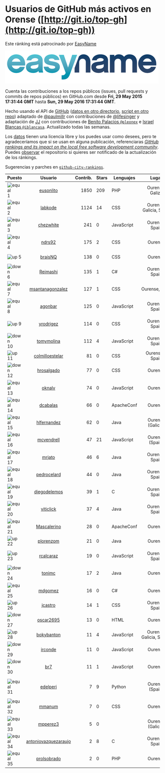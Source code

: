 
# Usuarios de GitHub más activos en Orense ([http://git.io/top-gh](http://git.io/top-gh))



Este ránking está patrocinado por [EasyName](https://www.easyname.com/es)

<a href='https://www.easyname.com/es'><img src='https://raw.githubusercontent.com/JJ/top-github-users-data/master/img/easyname_500px.png' alt='logo patrocinador'></a>


  Cuenta las contribuciones a los repos públicos (issues, pull requests y commits de repos públicos) en GitHub.com desde  **Fri, 29 May 2015 17:31:44 GMT** hasta **Sun, 29 May 2016 17:31:44 GMT**.

  Hecho usando el API de [GitHub](http://github.com) ([datos en otro directorio](https://github.com/JJ/top-github-users-data/tree/master/data), [script en otro repo](https://github.com/JJ/github-city-rankings/blob/master/get-city.coffee)) adaptado de [@paulmillr](https://github.com/paulmillr) con contribuciones de [@lifesinger](https://github.com/lifesinger) y adaptación de [JJ](http://jj.github.io) con contribuciones de [Benito Palacios `@pleonex`](http://github.com/pleonex) e [Israel Blancas `@iblancasa`](https://github.com/iblancasa). Actualizado todas las semanas.

  Los [datos](https://github.com/JJ/top-github-users-data/tree/master/data) tienen una licencia libre y los puedes usar como desees, pero te agradeceríamos que si se usan en alguna publicación, referenciaras [*GitHub rankings and its impact on the local free software development community*](https://thewinnower.com/papers/github-rankings-and-its-impact-on-the-local-free-software-development-community). Puedes [observar](https://github.com/JJ/top-github-users-data/subscription) el repositorio si quieres ser notificado de la actualización de los ránkings.

  Sugerencias y parches en [`github-city-rankings`](http://github.com/JJ/github-city-rankings).


| Puesto   |  Usuario  |Contrib.| Stars | Lenguajes   |      Lugar      |  Avatar  |
|----------|:---------:|-------:|-------|-------------|:---------------:|----------|
|![equal](https://raw.githubusercontent.com/JJ/github-city-rankings/master/img/equal.gif) 1 | [eusonlito](https://github.com/eusonlito) | 1850 | 209 | PHP | Ourense, Galiza | <img src='https://avatars1.githubusercontent.com/u/644551?v=3&s=64' width="64" title='Lito'> |
|![equal](https://raw.githubusercontent.com/JJ/github-city-rankings/master/img/equal.gif) 2 | [labkode](https://github.com/labkode) | 1124 | 14 | CSS | Ourense, Galicia, Spain | <img src='https://avatars3.githubusercontent.com/u/5175912?v=3&s=64' width="64" title='Hugo González Labrador'> |
|![equal](https://raw.githubusercontent.com/JJ/github-city-rankings/master/img/equal.gif) 3 | [chezwhite](https://github.com/chezwhite) | 241 | 0 | JavaScript | Ourense, Spain | <img src='https://avatars3.githubusercontent.com/u/9041169?v=3&s=64' width="64" title='Andrea Sánchez'> |
|![equal](https://raw.githubusercontent.com/JJ/github-city-rankings/master/img/equal.gif) 4 | [ndrs92](https://github.com/ndrs92) | 175 | 2 | CSS | Ourense | <img src='https://avatars2.githubusercontent.com/u/6155245?v=3&s=64' width="64" title='Andrés Vieira'> |
|![up](https://raw.githubusercontent.com/JJ/github-city-rankings/master/img/up.gif) 5 | [braisNQ](https://github.com/braisNQ) | 138 | 0 | CSS | Ourense | <img src='https://avatars3.githubusercontent.com/u/6281857?v=3&s=64' width="64" title='Brais Carrión'> |
|![down](https://raw.githubusercontent.com/JJ/github-city-rankings/master/img/down.gif) 6 | [Reimashi](https://github.com/Reimashi) | 135 | 1 | C# | Ourense, Spain | <img src='https://avatars0.githubusercontent.com/u/5956659?v=3&s=64' width="64" title='Aitor González Fernández'> |
|![equal](https://raw.githubusercontent.com/JJ/github-city-rankings/master/img/equal.gif) 7 | [msantanagonzalez](https://github.com/msantanagonzalez) | 127 | 1 | CSS | Ourense,Spain | <img src='https://avatars1.githubusercontent.com/u/8866635?v=3&s=64' width="64" title='Marco Santana González'> |
|![equal](https://raw.githubusercontent.com/JJ/github-city-rankings/master/img/equal.gif) 8 | [agonbar](https://github.com/agonbar) | 125 | 0 | JavaScript | Ourense, Spain | <img src='https://avatars2.githubusercontent.com/u/1553211?v=3&s=64' width="64" title='Adrián González Barbosa'> |
|![up](https://raw.githubusercontent.com/JJ/github-city-rankings/master/img/up.gif) 9 | [yrodrigez](https://github.com/yrodrigez) | 114 | 0 | CSS | Ourense, Spain | <img src='https://avatars3.githubusercontent.com/u/6799275?v=3&s=64' width="64" title='Yago Rodríguez Lorenzo'> |
|![down](https://raw.githubusercontent.com/JJ/github-city-rankings/master/img/down.gif) 10 | [tomymolina](https://github.com/tomymolina) | 112 | 4 | JavaScript | Ourense, Spain | <img src='https://avatars1.githubusercontent.com/u/1309445?v=3&s=64' width="64" title='Martín Molina Álvarez'> |
|![up](https://raw.githubusercontent.com/JJ/github-city-rankings/master/img/up.gif) 11 | [colmilloestelar](https://github.com/colmilloestelar) | 81 | 0 | CSS | Ourense - Spain | <img src='https://avatars0.githubusercontent.com/u/15110085?v=3&s=64' width="64" title='Raul Villar'> |
|![down](https://raw.githubusercontent.com/JJ/github-city-rankings/master/img/down.gif) 12 | [hrosalgado](https://github.com/hrosalgado) | 77 | 0 | CSS | Ourense | <img src='https://avatars1.githubusercontent.com/u/9938772?v=3&s=64' width="64" title='Héctor'> |
|![equal](https://raw.githubusercontent.com/JJ/github-city-rankings/master/img/equal.gif) 13 | [oknalv](https://github.com/oknalv) | 74 | 0 | JavaScript | Ourense | <img src='https://avatars3.githubusercontent.com/u/10089519?v=3&s=64' width="64" title='Eliot'> |
|![equal](https://raw.githubusercontent.com/JJ/github-city-rankings/master/img/equal.gif) 14 | [dcabalas](https://github.com/dcabalas) | 66 | 0 | ApacheConf | Ourense | <img src='https://avatars1.githubusercontent.com/u/4914858?v=3&s=64' width="64" title='Daniel Cábalas'> |
|![equal](https://raw.githubusercontent.com/JJ/github-city-rankings/master/img/equal.gif) 15 | [hlfernandez](https://github.com/hlfernandez) | 62 | 0 | Java | Ourense (Galicia) | <img src='https://avatars0.githubusercontent.com/u/3440230?v=3&s=64' width="64" title='Hugo'> |
|![equal](https://raw.githubusercontent.com/JJ/github-city-rankings/master/img/equal.gif) 16 | [mcvendrell](https://github.com/mcvendrell) | 47 | 21 | JavaScript | Ourense (Spain) | <img src='https://avatars2.githubusercontent.com/u/1863001?v=3&s=64' width="64" title='Manuel Conde Vendrell'> |
|![equal](https://raw.githubusercontent.com/JJ/github-city-rankings/master/img/equal.gif) 17 | [mrjato](https://github.com/mrjato) | 46 | 6 | Java | Ourense, Spain | <img src='https://avatars3.githubusercontent.com/u/3437005?v=3&s=64' width="64" title='Miguel Reboiro Jato'> |
|![equal](https://raw.githubusercontent.com/JJ/github-city-rankings/master/img/equal.gif) 18 | [pedrocelard](https://github.com/pedrocelard) | 44 | 0 | Java | Ourense, Spain | <img src='https://avatars2.githubusercontent.com/u/8222644?v=3&s=64' width="64" title='Pedro Celard Pérez'> |
|![equal](https://raw.githubusercontent.com/JJ/github-city-rankings/master/img/equal.gif) 19 | [diegodelemos](https://github.com/diegodelemos) | 39 | 1 | C | Ourense, Spain | <img src='https://avatars0.githubusercontent.com/u/9035606?v=3&s=64' width="64" title='Diego'> |
|![equal](https://raw.githubusercontent.com/JJ/github-city-rankings/master/img/equal.gif) 20 | [viticlick](https://github.com/viticlick) | 37 | 4 | Java | Ourense, Spain | <img src='https://avatars2.githubusercontent.com/u/2951693?v=3&s=64' width="64" title='Víctor López'> |
|![equal](https://raw.githubusercontent.com/JJ/github-city-rankings/master/img/equal.gif) 21 | [Mascalerino](https://github.com/Mascalerino) | 28 | 0 | ApacheConf | Ourense | <img src='https://avatars3.githubusercontent.com/u/10086067?v=3&s=64' width="64" title='Manuel Lorenzo Tallón'> |
|![up](https://raw.githubusercontent.com/JJ/github-city-rankings/master/img/up.gif) 22 | [plorenzom](https://github.com/plorenzom) | 21 | 0 | Java | Ourense | <img src='https://avatars0.githubusercontent.com/u/12631877?v=3&s=64' width="64" title='Pablo Lorenzo'> |
|![up](https://raw.githubusercontent.com/JJ/github-city-rankings/master/img/up.gif) 23 | [rcalcaraz](https://github.com/rcalcaraz) | 19 | 0 | JavaScript | Ourense, Spain | <img src='https://avatars0.githubusercontent.com/u/5764920?v=3&s=64' width="64" title='Rafael Castillo Alcaraz'> |
|![down](https://raw.githubusercontent.com/JJ/github-city-rankings/master/img/down.gif) 24 | [tonimc](https://github.com/tonimc) | 17 | 2 | Java | Ourense | <img src='https://avatars1.githubusercontent.com/u/750002?v=3&s=64' width="64" title='Toni Martínez'> |
|![equal](https://raw.githubusercontent.com/JJ/github-city-rankings/master/img/equal.gif) 25 | [mdgomez](https://github.com/mdgomez) | 16 | 0 | C# | Ourense | <img src='https://avatars2.githubusercontent.com/u/9967701?v=3&s=64' width="64" title='Miguel Dominguez Gomez'> |
|![up](https://raw.githubusercontent.com/JJ/github-city-rankings/master/img/up.gif) 26 | [jcastro](https://github.com/jcastro) | 14 | 1 | CSS | Ourense, Spain | <img src='https://avatars3.githubusercontent.com/u/190036?v=3&s=64' width="64" title='Jonatan Castro'> |
|![down](https://raw.githubusercontent.com/JJ/github-city-rankings/master/img/down.gif) 27 | [oscar2695](https://github.com/oscar2695) | 13 | 0 | HTML | Ourense | <img src='https://avatars3.githubusercontent.com/u/5764349?v=3&s=64' width="64" title='Óscar Rodríguez Domínguez'> |
|![up](https://raw.githubusercontent.com/JJ/github-city-rankings/master/img/up.gif) 28 | [bokybanton](https://github.com/bokybanton) | 11 | 4 | JavaScript | Ourense, Galicia, SPAIN. | <img src='https://avatars2.githubusercontent.com/u/2120773?v=3&s=64' width="64" title='Francisco Sotelo'> |
|![down](https://raw.githubusercontent.com/JJ/github-city-rankings/master/img/down.gif) 29 | [irconde](https://github.com/irconde) | 11 | 0 | JavaScript | Ourense | <img src='https://avatars3.githubusercontent.com/u/1798843?v=3&s=64' width="64" title='Iván Rodríguez Conde'> |
|![down](https://raw.githubusercontent.com/JJ/github-city-rankings/master/img/down.gif) 30 | [br7](https://github.com/br7) | 11 | 1 | JavaScript | Ourense | <img src='https://avatars2.githubusercontent.com/u/1255812?v=3&s=64' width="64" title='Edgar Bolaño'> |
|![equal](https://raw.githubusercontent.com/JJ/github-city-rankings/master/img/equal.gif) 31 | [edelperi](https://github.com/edelperi) | 7 | 9 | Python | Ourense (Spain) | <img src='https://avatars0.githubusercontent.com/u/8928588?v=3&s=64' width="64" title='José Eugenio López Periago'> |
|![equal](https://raw.githubusercontent.com/JJ/github-city-rankings/master/img/equal.gif) 32 | [mmanum](https://github.com/mmanum) | 7 | 0 | CSS | Ourense | <img src='https://avatars3.githubusercontent.com/u/9893867?v=3&s=64' width="64" title='Manuel Montesinos Miguélez'> |
|![equal](https://raw.githubusercontent.com/JJ/github-city-rankings/master/img/equal.gif) 33 | [mpperez3](https://github.com/mpperez3) | 5 | 0 |  | Ourense (Galicia) | <img src='https://avatars2.githubusercontent.com/u/9320828?v=3&s=64' width="64" title='Martín Pérez'> |
|![equal](https://raw.githubusercontent.com/JJ/github-city-rankings/master/img/equal.gif) 34 | [antoniovazquezaraujo](https://github.com/antoniovazquezaraujo) | 2 | 8 | C | Ourense, Spain | <img src='https://avatars3.githubusercontent.com/u/987077?v=3&s=64' width="64" title='Antonio Vazquez Araujo'> |
|![equal](https://raw.githubusercontent.com/JJ/github-city-rankings/master/img/equal.gif) 35 | [prolsobrado](https://github.com/prolsobrado) | 2 | 0 | PHP | Ourense | <img src='https://avatars0.githubusercontent.com/u/2318802?v=3&s=64' width="64" title='Pablo Prol Sobrado'> |
